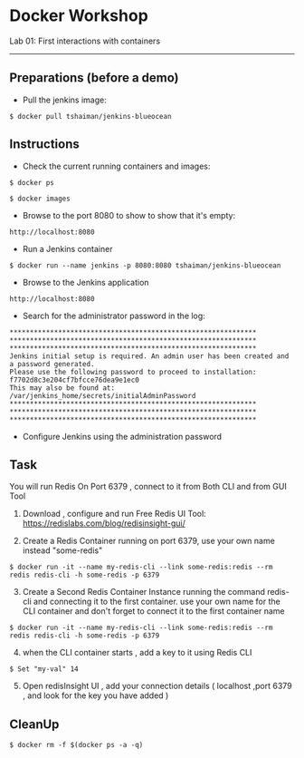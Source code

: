# Docker Workshop
Lab 01: First interactions with containers

---

## Preparations (before a demo)

 - Pull the jenkins image:

```
$ docker pull tshaiman/jenkins-blueocean
```

## Instructions

 - Check the current running containers and images:
```
$ docker ps
```
```
$ docker images
```

 - Browse to the port 8080 to show to show that it's empty:
```
http://localhost:8080
```

 - Run a Jenkins container
```
$ docker run --name jenkins -p 8080:8080 tshaiman/jenkins-blueocean
```

 - Browse to the Jenkins application
```
http://localhost:8080
```

 - Search for the administrator password in the log:
```
*************************************************************
*************************************************************
*************************************************************  
Jenkins initial setup is required. An admin user has been created and a password generated.
Please use the following password to proceed to installation:  
f7702d8c3e204cf7bfcce76dea9e1ec0  
This may also be found at: /var/jenkins_home/secrets/initialAdminPassword  
*************************************************************
*************************************************************
*************************************************************
```

 - Configure Jenkins using the administration password
 
 ## Task
 You will run Redis On Port 6379 , connect to it from Both CLI and from GUI Tool

1. Download , configure and run Free Redis UI Tool: https://redislabs.com/blog/redisinsight-gui/

2. Create a Redis Container running on port 6379, use your own name instead "some-redis"


```
$ docker run -it --name my-redis-cli --link some-redis:redis --rm redis redis-cli -h some-redis -p 6379
```


3. Create a Second Redis Container Instance running the command redis-cli and connecting it to the first container.
use your own name for the CLI container and don't forget to connect it to the first container name

```
$ docker run -it --name my-redis-cli --link some-redis:redis --rm redis redis-cli -h some-redis -p 6379
```

4. when the CLI container starts , add a key to it using Redis CLI 

```
$ Set "my-val" 14
```

5. Open redisInsight UI , add your connection details ( localhost ,port 6379  , and look for the key you have added )


## CleanUp

```
$ docker rm -f $(docker ps -a -q)
```


